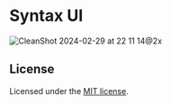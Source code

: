 # Syntax UI

![CleanShot 2024-02-29 at 22 11 14@2x](https://github.com/Ansub/syntaxUI/assets/12985873/82314ee1-a353-41ac-8da1-32c1aa7d195f)

## License

Licensed under the [MIT license](https://github.com/ansub/syntaxUI/blob/main/LICENSE).
